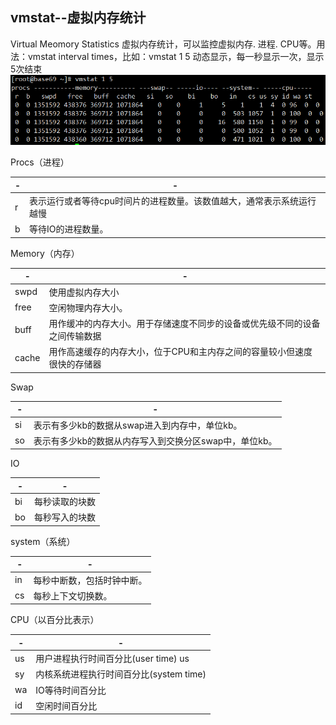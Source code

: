 ## vmstat--虚拟内存统计

Virtual Meomory Statistics 虚拟内存统计，可以监控虚拟内存. 进程. CPU等。用法：vmstat interval times，比如：vmstat 1 5 动态显示，每一秒显示一次，显示5次结束
![](assets/image113.png)

Procs（进程）

| -    | -                                                            |
| ---- | ------------------------------------------------------------ |
| r    | 表示运行或者等待cpu时间片的进程数量。该数值越大，通常表示系统运行越慢 |
| b    | 等待IO的进程数量。                                           |

Memory（内存）

| -     | -                                                            |
| ----- | ------------------------------------------------------------ |
| swpd  | 使用虚拟内存大小                                             |
| free  | 空闲物理内存大小。                                           |
| buff  | 用作缓冲的内存大小。用于存储速度不同步的设备或优先级不同的设备之间传输数据 |
| cache | 用作高速缓存的内存大小，位于CPU和主内存之间的容量较小但速度很快的存储器 |

Swap

| -    | -                                                      |
| ---- | ------------------------------------------------------ |
| si   | 表示有多少kb的数据从swap进入到内存中，单位kb。         |
| so   | 表示有多少kb的数据从内存写入到交换分区swap中，单位kb。 |

IO

| -    | -              |
| ---- | -------------- |
| bi   | 每秒读取的块数 |
| bo   | 每秒写入的块数 |

system（系统）

| -    | -                          |
| ---- | -------------------------- |
| in   | 每秒中断数，包括时钟中断。 |
| cs   | 每秒上下文切换数。         |

CPU（以百分比表示）

| -    | -                                       |
| ---- | --------------------------------------- |
| us   | 用户进程执行时间百分比(user time) us    |
| sy   | 内核系统进程执行时间百分比(system time) |
| wa   | IO等待时间百分比                        |
| id   | 空闲时间百分比                          |


